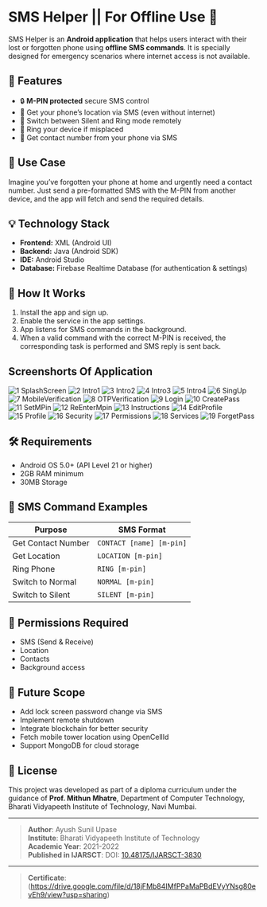 # SMS Helper || For Offline Use 📱

SMS Helper is an **Android application** that helps users interact with their lost or forgotten phone using **offline SMS commands**. It is specially designed for emergency scenarios where internet access is not available.

## 📌 Features

- 🔒 **M-PIN protected** secure SMS control
- 📍 Get your phone’s location via SMS (even without internet)
- 📳 Switch between Silent and Ring mode remotely
- 🔔 Ring your device if misplaced
- 📇 Get contact number from your phone via SMS

## 📱 Use Case

Imagine you’ve forgotten your phone at home and urgently need a contact number. Just send a pre-formatted SMS with the M-PIN from another device, and the app will fetch and send the required details.

## 💡 Technology Stack

- **Frontend:** XML (Android UI)
- **Backend:** Java (Android SDK)
- **IDE:** Android Studio
- **Database:** Firebase Realtime Database (for authentication & settings)

## 🧠 How It Works

1. Install the app and sign up.
2. Enable the service in the app settings.
3. App listens for SMS commands in the background.
4. When a valid command with the correct M-PIN is received, the corresponding task is performed and SMS reply is sent back.

## Screenshorts Of Application

![1 SplashScreen](https://github.com/user-attachments/assets/0f45167e-c489-44a1-89c2-8c0b737c593f)
![2 Intro1](https://github.com/user-attachments/assets/fd45801c-f649-44bc-bb95-81c1da22c3e6)
![3 Intro2](https://github.com/user-attachments/assets/de938081-1d86-481a-a99f-63a284d2b751)
![4 Intro3](https://github.com/user-attachments/assets/5fe57018-26d7-4a72-ac94-119ed16487e6)
![5 Intro4](https://github.com/user-attachments/assets/93930843-dd8e-42b9-9727-ca242670cfda)
![6 SingUp](https://github.com/user-attachments/assets/1cef92e6-cd2d-4cc8-9a98-0224678b7f09)
![7 MobileVerification](https://github.com/user-attachments/assets/64561dcf-a1de-4411-820d-4a18f66f7a57)
![8 OTPVerification](https://github.com/user-attachments/assets/c0961a22-cd9f-408d-b90c-d864a2911737)
![9 Login](https://github.com/user-attachments/assets/aab34607-fe8e-41bf-92f2-98f338be7517)
![10 CreatePass](https://github.com/user-attachments/assets/92754cb6-0f51-4a6e-8df8-3b3fa28f77f3)
![11 SetMPin](https://github.com/user-attachments/assets/d8fa3eef-2541-403f-aa7c-b201f533ffe7)
![12 ReEnterMpin](https://github.com/user-attachments/assets/a6059266-8b9f-4adb-9c94-659a1f7c69b2)
![13 Instructions](https://github.com/user-attachments/assets/b7d04e55-c740-43ca-961f-c2ab286f8d8f)
![14 EditProfile](https://github.com/user-attachments/assets/067af9ec-1a69-4179-9cf6-c8c584901c80)
![15 Profile](https://github.com/user-attachments/assets/842285a5-b1d6-4023-90cb-8e623f8cfec6)
![16 Security](https://github.com/user-attachments/assets/d37a877c-b4e7-4995-b999-00e544fb402b)
![17 Permissions](https://github.com/user-attachments/assets/b689201b-2277-4f42-8c8b-baeec304b70d)
![18 Services](https://github.com/user-attachments/assets/17ac43ad-0344-48ea-84a3-a2b90a2393a0)
![19 ForgetPass](https://github.com/user-attachments/assets/9a871d94-6e42-443c-88be-116e3a0862c1)



## 🛠 Requirements

- Android OS 5.0+ (API Level 21 or higher)
- 2GB RAM minimum
- 30MB Storage

## 📲 SMS Command Examples

| Purpose              | SMS Format                            |
|----------------------|----------------------------------------|
| Get Contact Number   | `CONTACT [name] [m-pin]`               |
| Get Location         | `LOCATION [m-pin]`                     |
| Ring Phone           | `RING [m-pin]`                         |
| Switch to Normal     | `NORMAL [m-pin]`                       |
| Switch to Silent     | `SILENT [m-pin]`                       |

## 🔐 Permissions Required

- SMS (Send & Receive)
- Location
- Contacts
- Background access

## 🚀 Future Scope

- Add lock screen password change via SMS
- Implement remote shutdown
- Integrate blockchain for better security
- Fetch mobile tower location using OpenCellId
- Support MongoDB for cloud storage

## 📜 License

This project was developed as part of a diploma curriculum under the guidance of **Prof. Mithun Mhatre**, Department of Computer Technology, Bharati Vidyapeeth Institute of Technology, Navi Mumbai.

---

> **Author**: Ayush Sunil Upase  
> **Institute**: Bharati Vidyapeeth Institute of Technology  
> **Academic Year**: 2021-2022  
> **Published in IJARSCT**: DOI: [10.48175/IJARSCT-3830](https://doi.org/10.48175/IJARSCT-3830)
---
> **Certificate**: (https://drive.google.com/file/d/18jFMb84IMfPPaMaPBdEVyYNsg80evEh9/view?usp=sharing)

